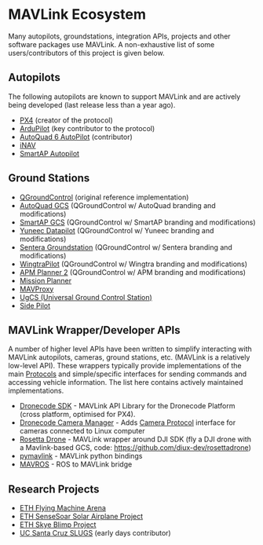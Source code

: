 # MAVLink Ecosystem

Many autopilots, groundstations, integration APIs, projects and other software packages use MAVLink. 
A non-exhaustive list of some users/contributors of this project is given below.

## Autopilots

The following autopilots are known to support MAVLink and are actively being developed (last release less than a year ago).

* [PX4](http://px4.io/) (creator of the protocol)
* [ArduPilot](http://ardupilot.org/) (key contributor to the protocol)
* [AutoQuad 6 AutoPilot](http://autoquad.org) (contributor)
* [iNAV](https://github.com/iNavFlight/inav/wiki)
* [SmartAP Autopilot](http://www.sky-drones.com/)

## Ground Stations

* [QGroundControl](http://qgroundcontrol.com/) (original reference implementation)
* [AutoQuad GCS](http://autoquad.org/software-downloads/?category=2) (QGroundControl w/ AutoQuad branding and modifications)
* [SmartAP GCS](http://sky-drones.com/smartap-gcs) (QGroundControl w/ SmartAP branding and modifications)
* [Yuneec Datapilot](http://us.yuneec.com/comm-en-datapilot) (QGroundControl w/ Yuneec branding and modifications)
* [Sentera Groundstation](https://sentera.com/phx-drone/) (QGroundControl w/ Sentera branding and modifications)
* [WingtraPilot](https://wingtra.com/software/) (QGroundControl w/ Wingtra branding and modifications)
* [APM Planner 2](http://ardupilot.org/planner2/index.html) (QGroundControl w/ APM branding and modifications)
* [Mission Planner](http://ardupilot.org/planner/)
* [MAVProxy](http://ardupilot.github.io/MAVProxy/html/index.html)
* [UgCS (Universal Ground Control Station)](https://www.ugcs.com/)
* [Side Pilot](http://sidepilot.net/)

## MAVLink Wrapper/Developer APIs

A number of higher level APIs have been written to simplify interacting with MAVLink autopilots, cameras, ground stations, etc. (MAVLink is a  relatively low-level API). 
These wrappers typically provide implementations of the main [Protocols](../protocol/overview.md) and simple/specific interfaces for sending commands and accessing vehicle information. The list here contains actively maintained implementations.

* [Dronecode SDK](https://sdk.dronecode.org/en/) - MAVLink API Library for the Dronecode Platform (cross platform, optimised for PX4).
* [Dronecode Camera Manager](https://camera-manager.dronecode.org/en/) - Adds [Camera Protocol](../protocol/camera.md) interface for cameras connected to Linux computer
* [Rosetta Drone](https://www.youtube.com/watch?v=rBqEQoVGuzQ) - MAVLink wrapper around DJI SDK (fly a DJI drone with a Mavlink-based GCS, code: https://github.com/diux-dev/rosettadrone)
* [pymavlink](https://github.com/mavlink/pymavlink) - MAVLink python bindings
* [MAVROS](https://github.com/mavlink/mavros) - ROS to MAVLink bridge

## Research Projects

* [ETH Flying Machine Arena](http://www.idsc.ethz.ch/Research_DAndrea/FMA)
* [ETH SenseSoar Solar Airplane Project](http://www.sensesoar.ethz.ch/doku.php?id=project) 
* [ETH Skye Blimp Project](http://www.projectskye.ch/)
* [UC Santa Cruz SLUGS](http://slugsuav.soe.ucsc.edu/index.html) (early days contributor)
